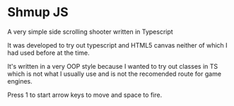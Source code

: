 # Shmup JS #

A very simple side scrolling shooter written in Typescript

It was developed to try out typescript and HTML5 canvas neither of which I had used before at the time. 

It's written in a very OOP style because I wanted to try out classes in TS which is not what I usually use and is not the recomended route for game engines.

Press 1 to start arrow keys to move and space to fire.